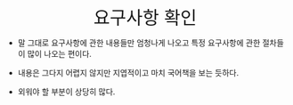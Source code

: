 <br>

<div style="font-size: xx-large; text-align: center">
  요구사항 확인
</div>


- 말 그대로 요구사항에 관한 내용들만 엄청나게 나오고 특정 요구사항에 관한 절차들이 많이 나오는 편이다. 


- 내용은 그다지 어렵지 않지만 지엽적이고 마치 국어책을 보는 듯하다. 


- 외워야 할 부분이 상당히 많다.